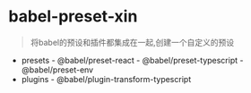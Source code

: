 # babel-preset-xin
>   将babel的预设和插件都集成在一起,创建一个自定义的预设
-    presets
    -   @babel/preset-react
    -   @babel/preset-typescript
    -   @babel/preset-env
-    plugins
    -   @babel/plugin-transform-typescript